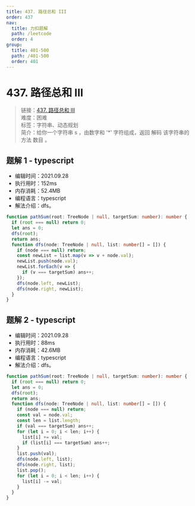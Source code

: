 ```yaml
---
title: 437. 路径总和 III
order: 437
nav:
  title: 力扣题解
  path: /leetcode
  order: 4
group:
  title: 401-500
  path: /401-500
  order: 401
---
```


# 437. 路径总和 III

> 链接：[437. 路径总和 III](https://leetcode-cn.com/problems/decode-ways-ii/)  
> 难度：困难  
> 标签：字符串、动态规划  
> 简介：给你一个字符串 s ，由数字和 '\*' 字符组成，返回 解码 该字符串的方法 数目 。

## 题解 1 - typescript

- 编辑时间：2021.09.28
- 执行用时：152ms
- 内存消耗：52.4MB
- 编程语言：typescript
- 解法介绍：dfs。

```typescript
function pathSum(root: TreeNode | null, targetSum: number): number {
  if (root === null) return 0;
  let ans = 0;
  dfs(root);
  return ans;
  function dfs(node: TreeNode | null, list: number[] = []) {
    if (node === null) return;
    const newList = list.map(v => v + node.val);
    newList.push(node.val);
    newList.forEach(v => {
      if (v === targetSum) ans++;
    });
    dfs(node.left, newList);
    dfs(node.right, newList);
  }
}
```

## 题解 2 - typescript

- 编辑时间：2021.09.28
- 执行用时：88ms
- 内存消耗：42.6MB
- 编程语言：typescript
- 解法介绍：dfs。

```typescript
function pathSum(root: TreeNode | null, targetSum: number): number {
  if (root === null) return 0;
  let ans = 0;
  dfs(root);
  return ans;
  function dfs(node: TreeNode | null, list: number[] = []) {
    if (node === null) return;
    const val = node.val;
    const len = list.length;
    if (val === targetSum) ans++;
    for (let i = 0; i < len; i++) {
      list[i] += val;
      if (list[i] === targetSum) ans++;
    }
    list.push(val);
    dfs(node.left, list);
    dfs(node.right, list);
    list.pop();
    for (let i = 0; i < len; i++) {
      list[i] -= val;
    }
  }
}
```
